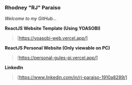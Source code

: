 ### Rhodney "RJ" Paraiso
*Welcome to my GitHub...*

__ReactJS Website Template (Using YOASOBI)__
> [https://yoasobi-web.vercel.app/]

__ReactJS Personal Website (Only viewable on PC)__
> [https://personal-gules-pi.vercel.app/]

__LinkedIn__
> [https://www.linkedin.com/in/rj-paraiso-1910a8289/]
